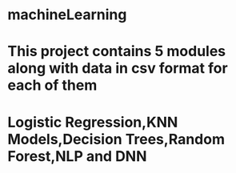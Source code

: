 # machineLearning
# This project contains 5 modules along with data in csv format for each of them
# Logistic Regression,KNN Models,Decision Trees,Random Forest,NLP and DNN
